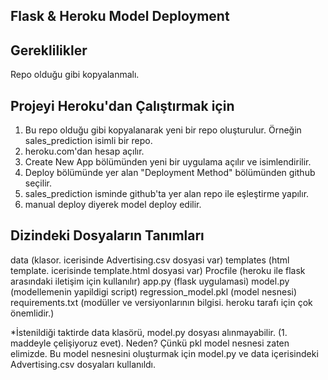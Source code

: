 ## Flask & Heroku Model Deployment

## Gereklilikler

Repo olduğu gibi kopyalanmalı.

## Projeyi Heroku'dan Çalıştırmak için

1. Bu repo olduğu gibi kopyalanarak yeni bir repo oluşturulur. Örneğin sales_prediction isimli bir repo.
2. heroku.com'dan hesap açılır.
3. Create New App bölümünden yeni bir uygulama açılır ve isimlendirilir.
4. Deploy bölümünde yer alan "Deployment Method" bölümünden github seçilir.
5. sales_prediction isminde github'ta yer alan repo ile eşleştirme yapılır.
6. manual deploy diyerek model deploy edilir.

## Dizindeki Dosyaların Tanımları
data (klasor. icerisinde Advertising.csv dosyasi var)
templates (html template. icerisinde template.html dosyasi var)
Procfile (heroku ile flask arasındaki iletişim için kullanılır)
app.py (flask uygulamasi)
model.py (modellemenin yapildigi script)
regression_model.pkl (model nesnesi)
requirements.txt (modüller ve versiyonlarının bilgisi. heroku tarafı için çok önemlidir.)



*İstenildiği taktirde data klasörü, model.py dosyası alınmayabilir. (1. maddeyle çelişiyoruz evet). Neden? Çünkü pkl model nesnesi zaten elimizde. Bu model nesnesini oluşturmak için model.py ve data içerisindeki Advertising.csv dosyaları kullanıldı.
